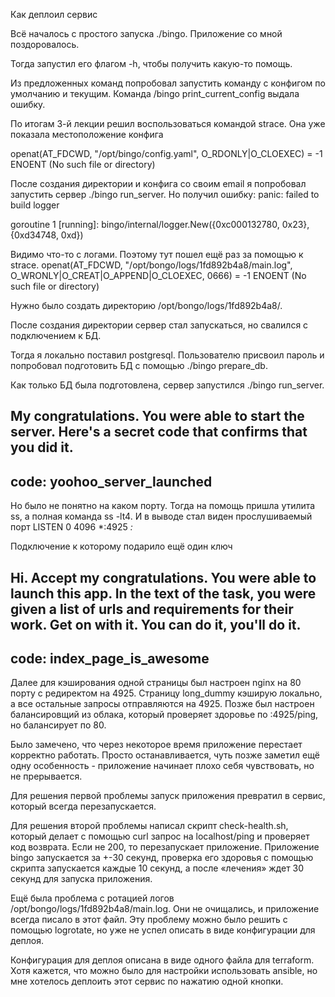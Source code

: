 Как деплоил сервис

Всё началось с простого запуска ./bingo. Приложение со мной поздоровалось.

Тогда запустил его флагом -h, чтобы получить какую-то помощь.

Из предложенных команд попробовал запустить команду с конфигом по умолчанию и текущим. Команда /bingo print_current_config выдала ошибку.

По итогам 3-й лекции решил воспользоваться командой strace. Она уже показала местоположение конфига

openat(AT_FDCWD, "/opt/bingo/config.yaml", O_RDONLY|O_CLOEXEC) = -1 ENOENT (No such file or directory)

После создания директории и конфига со своим email я попробовал запустить сервер ./bingo run_server.
Но получил ошибку:
panic: failed to build logger

goroutine 1 [running]:
bingo/internal/logger.New({0xc000132780, 0x23}, {0xd34748, 0xd})

Видимо что-то с логами. Поэтому тут пошел ещё раз за помощью к strace.
openat(AT_FDCWD, "/opt/bongo/logs/1fd892b4a8/main.log", O_WRONLY|O_CREAT|O_APPEND|O_CLOEXEC, 0666) = -1 ENOENT (No such file or directory)

Нужно было создать директорию /opt/bongo/logs/1fd892b4a8/.

После создания директории сервер стал запускаться, но свалился с подключением к БД.

Тогда я локально поставил postgresql. Пользователю присвоил пароль и попробовал подготовить БД с помощью ./bingo prepare_db.

Как только БД была подготовлена, сервер запустился ./bingo run_server.

My congratulations.
You were able to start the server.
Here's a secret code that confirms that you did it.
--------------------------------------------------
code:         yoohoo_server_launched
--------------------------------------------------

Но было не понятно на каком порту. Тогда на помощь пришла утилита ss, а полная команда ss -lt4.
И в выводе стал виден прослушиваемый порт
LISTEN       0             4096                             *:4925                                *:*  

Подключение к которому подарило ещё один ключ

Hi. Accept my congratulations. You were able to launch this app.
In the text of the task, you were given a list of urls and requirements for their work.
Get on with it. You can do it, you'll do it.
--------------------------------------------------
code:         index_page_is_awesome
--------------------------------------------------

Далее для кэширования одной страницы был настроен nginx на 80 порту с редиректом на 4925. Страницу long_dummy кэширую локально, а все остальные запросы отправляются на 4925. Позже был настроен балансировщий из облака, который проверяет здоровье по :4925/ping, но балансирует по 80.

Было замечено, что через некоторое время приложение перестает корректно работать. Просто останавливается, чуть позже заметил ещё одну особенность - приложение начинает плохо себя чувствовать, но не прерывается.

Для решения первой проблемы запуск приложения превратил в сервис, который всегда перезапускается.

Для решения второй проблемы написал скрипт check-health.sh, который делает с помощью curl запрос на localhost/ping и проверяет код возврата. Если не 200, то перезапускает приложение. Приложение bingo запускается за +-30 секунд, проверка его здоровья с помощью скрипта запускается каждые 10 секунд, а после «лечения» ждет 30 секунд для запуска приложения.

Ещё была проблема с ротацией логов /opt/bongo/logs/1fd892b4a8/main.log. Они не очищались, и приложение всегда писало в этот файл. Эту проблему можно было решить с помощью logrotate, но уже не успел описать в виде конфигурации для деплоя.

Конфигурация для деплоя описана в виде одного файла для terraform. Хотя кажется, что можно было для настройки использовать ansible, но мне хотелось деплоить этот сервис по нажатию одной кнопки.